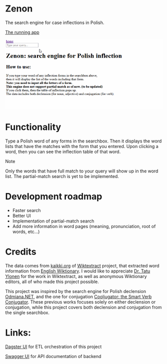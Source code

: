 # Zenon
The search engine for case inflections in Polish.

[The running app](https://zenon-frontend.vercel.app/)

<img src="./assets/Zenon.gif" walt="Overview GIF" />

# Functionality

Type a Polish word of any forms in the searchbox. Then it displays the word lists that have the matches with the form that you entered.
Upon clicking a word, then you can see the inflection table of that word.

> [!NOTE] 
> Only the words that have full match to your query will show up in the word list. The partial-match search is yet to be implemented.

# Development roadmap

- Faster search
- Better UI
- Implementation of partial-match search
- Add more information in word pages (meaning, pronunciation, root of words, etc...)

# Credits

The data comes from [kaikki.org](https://kaikki.org/) of [Wiktextract](https://github.com/tatuylonen/wiktextract) project,
that extracted word information from [English Wiktionary](https://en.wiktionary.org/).
I would like to appreciate [Dr. Tatu Ylonen](https://ylonen.org/) for the work in Wiktextract,
as well as anonymous Wiktionary editors, all of who made this project possible.

This project was inspired by the search engine for Polish declension [Odmiana.NET](https://odmiana.net/),
and the one for conjugation [Cooljugator: the Smart Verb Conjugator](https://cooljugator.com/).
These previous works focuses solely on either declension or conjugation, while
this project covers both declension and conjugation from the single searchbox.

# Links:
[Dagster UI](https://zenon-etl.fly.dev/) for ETL orchestration of this project


[Swagger UI](https://zenon-backend.fly.dev/docs) for API documentation of backend
